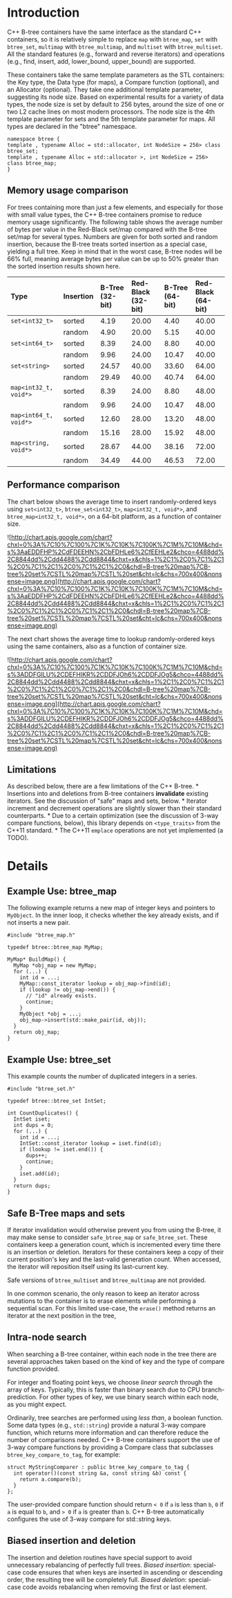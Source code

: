 # Introduction

C++ B-tree containers have the same interface as the standard C++ containers, so it is relatively simple to replace `map` with `btree_map`, `set` with `btree_set`, `multimap` with `btree_multimap`, and `multiset` with `btree_multiset`. All the standard features (e.g., forward and reverse iterators) and operations (e.g., find, insert, add, lower_bound, upper_bound) are supported.

These containers take the same template parameters as the STL containers: the Key type, the Data type (for maps), a Compare function (optional), and an Allocator (optional). They take one additional template parameter, suggesting its node size. Based on experimental results for a variety of data types, the node size is set by default to 256 bytes, around the size of one or two L2 cache lines on most modern processors. The node size is the 4th template parameter for sets and the 5th template parameter for maps. All types are declared in the "btree" namespace.

``` 
namespace btree { 
template , typename Alloc = std::allocator, int NodeSize = 256> class btree_set;
template , typename Alloc = std::allocator >, int NodeSize = 256> class btree_map; 
} 
```

## Memory usage comparison

For trees containing more than just a few elements, and especially for those with small value types, the C++ B-tree containers promise to reduce memory usage significantly. The following table shows the average number of bytes per value in the Red-Black set/map compared with the B-tree set/map for several types. Numbers are given for both sorted and random insertion, because the B-tree treats sorted insertion as a special case, yielding a full tree. Keep in mind that in the worst case, B-tree nodes will be 66% full, meaning average bytes per value can be up to 50% greater than the sorted insertion results shown here.

| **Type**                | **Insertion** | **B-Tree (32-bit)** | **Red-Black (32-bit)** | **B-Tree (64-bit)** | **Red-Black (64-bit)** | 
|:------------------------|:--------------|:--------------------|:-----------------------|:--------------------|:-----------------------| 
| `set<int32_t>` | sorted | 4.19 | 20.00 | 4.40 | 40.00 | 
| | random | 4.90 | 20.00 | 5.15 | 40.00 | 
| `set<int64_t>` | sorted | 8.39 | 24.00 | 8.80 | 40.00 | 
| | random | 9.96 | 24.00 | 10.47 | 40.00 | 
| `set<string>` | sorted | 24.57 | 40.00 | 33.60 | 64.00 | 
| | random | 29.49 | 40.00 | 40.74 | 64.00 | 
| `map<int32_t, void*>` | sorted | 8.39 | 24.00 | 8.80 | 48.00 | 
| | random | 9.96 | 24.00 | 10.47 | 48.00 | 
| `map<int64_t, void*>` | sorted | 12.60 | 28.00 | 13.20 | 48.00 | 
| | random | 15.16 | 28.00 | 15.92 | 48.00 | 
| `map<string, void*>` | sorted | 28.67 | 44.00 | 38.16 | 72.00 | 
| | random | 34.49 | 44.00 | 46.53 | 72.00 |

## Performance comparison

The chart below shows the average time to insert randomly-ordered keys using `set<int32_t>`, `btree_set<int32_t>`, `map<int32_t, void*>`, and `btree_map<int32_t, void*>`, on a 64-bit platform, as a function of container size.

![http://chart.apis.google.com/chart?chxl=0%3A%7C10%7C100%7C1K%7C10K%7C100K%7C1M%7C10M&chd=s%3AaEDDFHP%2CdFDEEHN%2CbFDHLe6%2CfEEHLe2&chco=4488dd%2C8844dd%2Cdd4488%2Cdd8844&chxt=x&chls=1%2C1%2C0%7C1%2C1%2C0%7C1%2C1%2C0%7C1%2C1%2C0&chdl=B-tree%20map%7CB-tree%20set%7CSTL%20map%7CSTL%20set&cht=lc&chs=700x400&nonsense=image.png](http://chart.apis.google.com/chart?chxl=0%3A%7C10%7C100%7C1K%7C10K%7C100K%7C1M%7C10M&chd=s%3AaEDDFHP%2CdFDEEHN%2CbFDHLe6%2CfEEHLe2&chco=4488dd%2C8844dd%2Cdd4488%2Cdd8844&chxt=x&chls=1%2C1%2C0%7C1%2C1%2C0%7C1%2C1%2C0%7C1%2C1%2C0&chdl=B-tree%20map%7CB-tree%20set%7CSTL%20map%7CSTL%20set&cht=lc&chs=700x400&nonsense=image.png)

The next chart shows the average time to lookup randomly-ordered keys using the same containers, also as a function of container size.

![http://chart.apis.google.com/chart?chxl=0%3A%7C10%7C100%7C1K%7C10K%7C100K%7C1M%7C10M&chd=s%3ADDFGILU%2CDEFHIKR%2CDDFJOh6%2CDDFJOg5&chco=4488dd%2C8844dd%2Cdd4488%2Cdd8844&chxt=x&chls=1%2C1%2C0%7C1%2C1%2C0%7C1%2C1%2C0%7C1%2C1%2C0&chdl=B-tree%20map%7CB-tree%20set%7CSTL%20map%7CSTL%20set&cht=lc&chs=700x400&nonsense=image.png](http://chart.apis.google.com/chart?chxl=0%3A%7C10%7C100%7C1K%7C10K%7C100K%7C1M%7C10M&chd=s%3ADDFGILU%2CDEFHIKR%2CDDFJOh6%2CDDFJOg5&chco=4488dd%2C8844dd%2Cdd4488%2Cdd8844&chxt=x&chls=1%2C1%2C0%7C1%2C1%2C0%7C1%2C1%2C0%7C1%2C1%2C0&chdl=B-tree%20map%7CB-tree%20set%7CSTL%20map%7CSTL%20set&cht=lc&chs=700x400&nonsense=image.png)

## Limitations

As described below, there are a few limitations of the C++ B-tree. * Insertions into and deletions from B-tree containers **invalidate** existing iterators. See the discussion of "safe" maps and sets, below. * Iterator increment and decrement operations are slightly slower than their standard counterparts. * Due to a certain optimization (see the discussion of 3-way compare functions, below), this library depends on `<type_traits>` from the C++11 standard. * The C++11 `emplace` operations are not yet implemented (a TODO).

# Details

## Example Use: btree_map

The following example returns a new map of integer keys and pointers to `MyObject`. In the inner loop, it checks whether the key already exists, and if not inserts a new pair.

```
#include "btree_map.h"

typedef btree::btree_map MyMap;

MyMap* BuildMap() { 
  MyMap *obj_map = new MyMap;
  for (...) { 
    int id = ...; 
    MyMap::const_iterator lookup = obj_map->find(id); 
    if (lookup != obj_map->end()) { 
      // "id" already exists. 
      continue; 
    } 
    MyObject *obj = ...; 
    obj_map->insert(std::make_pair(id, obj)); 
  } 
  return obj_map; 
} 
```

## Example Use: btree_set

This example counts the number of duplicated integers in a series.

```
#include "btree_set.h"

typedef btree::btree_set IntSet;

int CountDuplicates() { 
  IntSet iset; 
  int dups = 0; 
  for (...) { 
    int id = ...; 
    IntSet::const_iterator lookup = iset.find(id); 
    if (lookup != iset.end()) { 
      dups++; 
      continue; 
    } 
    iset.add(id); 
  } 
  return dups; 
} 
```

## Safe B-Tree maps and sets

If iterator invalidation would otherwise prevent you from using the B-tree, it may make sense to consider `safe_btree_map` or `safe_btree_set`. These containers keep a generation count, which is incremented every time there is an insertion or deletion. Iterators for these containers keep a copy of their current position's key and the last-valid generation count. When accessed, the iterator will reposition itself using its last-current key.

Safe versions of `btree_multiset` and `btree_multimap` are not provided.

In one common scenario, the only reason to keep an iterator across mutations to the container is to erase elements while performing a sequential scan. For this limited use-case, the `erase()` method returns an iterator at the next position in the tree,

## Intra-node search

When searching a B-tree container, within each node in the tree there are several approaches taken based on the kind of key and the type of compare function provided.

For integer and floating point keys, we choose _linear search_ through the array of keys. Typically, this is faster than binary search due to CPU branch-prediction. For other types of key, we use binary search within each node, as you might expect.

Ordinarily, tree searches are performed using _less than_, a boolean function. Some data types (e.g., `std::string`) provide a natural 3-way compare function, which returns more information and can therefore reduce the number of comparisons needed. C++ B-tree containers support the use of 3-way compare functions by providing a Compare class that subclasses `btree_key_compare_to_tag`, for example:

```
struct MyStringComparer : public btree_key_compare_to_tag { 
  int operator()(const string &a, const string &b) const { 
    return a.compare(b); 
  } 
};
```

The user-provided compare function should return `< 0` if `a` is less than `b`, `0` if `a` is equal to `b`, and `> 0` if `a` is greater than `b`. C++ B-tree automatically configures the use of 3-way compare for std::string keys.

## Biased insertion and deletion

The insertion and deletion routines have special support to avoid unnecessary rebalancing of perfectly full trees. _Biased insertion_: special-case code ensures that when keys are inserted in ascending or descending order, the resulting tree will be completely full. _Biased deletion_: special-case code avoids rebalancing when removing the first or last element.
